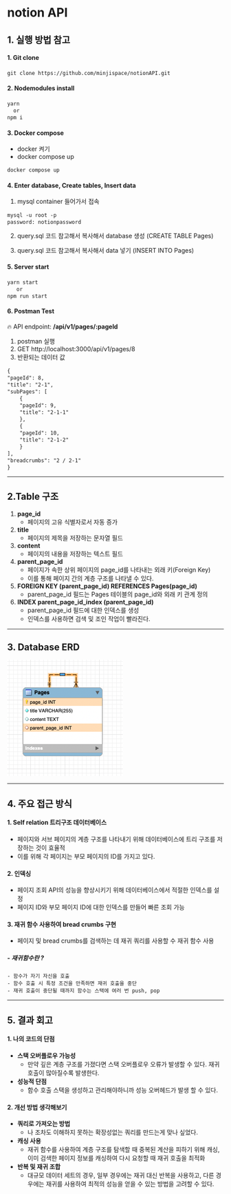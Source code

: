 # notion API

## 1. 실행 방법 참고
#### 1. **Git clone**
```
git clone https://github.com/minjispace/notionAPI.git
```

#### 2. **Nodemodules install**
```
yarn 
  or
npm i
```
#### 3. **Docker compose**
- docker 켜기
- docker compose up
```
docker compose up
```
#### 4. **Enter database, Create tables, Insert data**
1. mysql container 들어가서 접속
```
mysql -u root -p
password: notionpassword
```
2. query.sql 코드 참고해서 복사해서 database 생성 (CREATE TABLE Pages)

3. query.sql 코드 참고해서 복사해서 data 넣기 (INSERT INTO Pages)

#### 5. **Server start**
```
yarn start 
   or
npm run start
```

#### 6. **Postman Test**
🔥 API endpoint: **/api/v1/pages/:pageId**
1. postman 실행
2. GET http://localhost:3000/api/v1/pages/8
3. 반환되는 데이터 값
```
{
"pageId": 8,
"title": "2-1",
"subPages": [
    {
    "pageId": 9,
    "title": "2-1-1"
    },
    {
    "pageId": 10,
    "title": "2-1-2"
    }
],
"breadcrumbs": "2 / 2-1"
}
```

---
## 2.Table 구조
1. **page_id**
    - 페이지의 고유 식별자로서 자동 증가
2. **title**
    - 페이지의 제목을 저장하는 문자열 필드
3. **content**
    - 페이지의 내용을 저장하는 텍스트 필드
4. **parent_page_id**
    - 페이지가 속한 상위 페이지의 page_id를 나타내는 외래 키(Foreign Key)
    - 이를 통해 페이지 간의 계층 구조를 나타낼 수 있다.
5. **FOREIGN KEY (parent_page_id) REFERENCES Pages(page_id)**
    - parent_page_id 필드는 Pages 테이블의 page_id와 외래 키 관계 정의
6. **INDEX parent_page_id_index (parent_page_id)**
    - parent_page_id 필드에 대한 인덱스를 생성
    - 인덱스를 사용하면 검색 및 조인 작업이 빨라진다.

---
## 3. Database ERD


 ![ERD image](<public/ERD.png>)

---
## 4. 주요 접근 방식
#### 1. Self relation 트리구조 데이터베이스
- 페이지와 서브 페이지의 계층 구조를 나타내기 위해 데이터베이스에 트리 구조를 저장하는 것이 효율적 
- 이를 위해 각 페이지는 부모 페이지의 ID를 가지고 있다.

#### 2. **인덱싱**
- 페이지 조회 API의 성능을 향상시키기 위해 데이터베이스에서 적절한 인덱스를 설정
- 페이지 ID와 부모 페이지 ID에 대한 인덱스를 만들어 빠른 조회 가능

#### 3. **재귀 함수 사용하여 bread crumbs 구현**
- 페이지 및 bread crumbs를 검색하는 데 재귀 쿼리를 사용할 수 재귀 함수 사용
##### - **재귀함수**란 ?
```
- 함수가 자기 자신을 호출
- 함수 호출 시 특정 조건을 만족하면 재귀 호출을 중단
- 재귀 호출이 중단될 때까지 함수는 스택에 여러 번 push, pop
```
---
## 5. 결과 회고

#### 1.  나의 코드의 단점 
- **스택 오버플로우 가능성**
    - 만약 깊은 계층 구조를 가졌다면 스택 오버플로우 오류가 발생할 수 있다. 재귀 호출이 많아질수록 발생한다.
- **성능적 단점**  
    - 함수 호출 스택을 생성하고 관리해야하니까 성능 오버헤드가 발생 할 수 있다.
#### 2. 개선 방법 생각해보기
- **쿼리로 가져오는 방법**  
    -  나 조차도 이해하지 못하는 확장성없는 쿼리를 만드는게 맞나 싶었다.
- **캐싱 사용**     
    - 재귀 함수를 사용하여 계층 구조를 탐색할 때 중복된 계산을 피하기 위해 캐싱, 이미 검색한 페이지 정보를 캐싱하여 다시 요청할 때 재귀 호출을 최적화
- **반복 및 재귀 조합**
    -  대규모 데이터 세트의 경우, 일부 경우에는 재귀 대신 반복을 사용하고, 다른 경우에는 재귀를 사용하여 최적의 성능을 얻을 수 있는 방법을 고려할 수 있다.